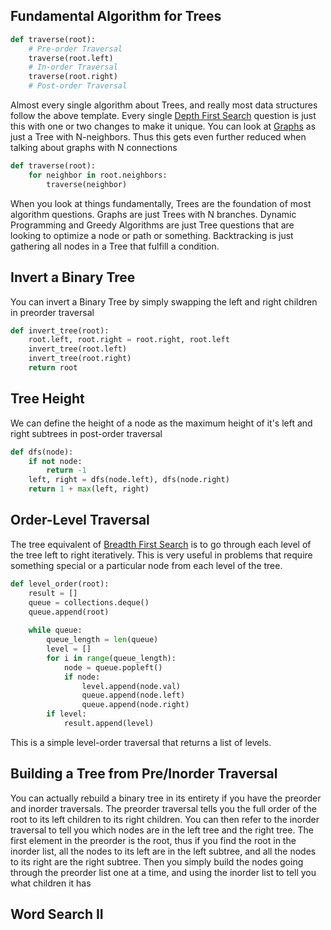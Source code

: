 
## Fundamental Algorithm for Trees

```python
def traverse(root):
	# Pre-order Traversal
	traverse(root.left)
	# In-order Traversal
	traverse(root.right)
	# Post-order Traversal
```

Almost every single algorithm about Trees, and really most data structures follow the above template. Every single [Depth First Search](../Algorithms/Depth%20First%20Search.md) question is just this with one or two changes to make it unique. You can look at [Graphs](../Data%20Structures/Graphs.md) as just a Tree with N-neighbors. Thus this gets even further reduced when talking about graphs with N connections

```python
def traverse(root):
	for neighbor in root.neighbors:
		traverse(neighbor)
```

When you look at things fundamentally, Trees  are the foundation of most algorithm questions. Graphs are just Trees with N branches. Dynamic Programming and Greedy Algorithms are just Tree questions that are looking to optimize a node or path or something. Backtracking is just gathering all nodes in a Tree that fulfill a condition.


## Invert a Binary Tree

You can invert a Binary Tree by simply swapping the left and right children in preorder traversal

```python
def invert_tree(root):
	root.left, root.right = root.right, root.left
	invert_tree(root.left)
	invert_tree(root.right)
	return root
```


## Tree Height

We can define the height of a node as the maximum height of it's left and right subtrees in post-order traversal

```python
def dfs(node):
	if not node:
		return -1
	left, right = dfs(node.left), dfs(node.right)
	return 1 + max(left, right)
```


## Order-Level Traversal

The tree equivalent of [Breadth First Search](../Algorithms/Breadth%20First%20Search.md) is to go through each level of the tree left to right iteratively. This is very useful in problems that require something special or a particular node from each level of the tree. 

```python
def level_order(root):
	result = []
	queue = collections.deque()
	queue.append(root)
	
	while queue:
		queue_length = len(queue)
		level = []
		for i in range(queue_length):
			node = queue.popleft()
			if node:
				level.append(node.val)
				queue.append(node.left)
				queue.append(node.right)
		if level:
			result.append(level)
```

This is a simple level-order traversal that returns a list of levels.


## Building a Tree from Pre/Inorder Traversal

You can actually rebuild a binary tree in its entirety if you have the preorder and inorder traversals. The preorder traversal tells you the full order of the root to its left children to its right children. You can then refer to the inorder traversal to tell you which nodes are in the left tree and the right tree. The first element in the preorder is the root, thus if you find the root in the inorder list, all the nodes to its left are in the left subtree, and all the nodes to its right are the right subtree. Then you simply build the nodes going through the preorder list one at a time, and using the inorder list to tell you what children it has


## Word Search II
